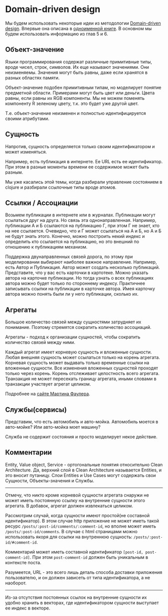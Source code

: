 # Domain-driven design

Мы будем использовать некоторые идеи из методологии [Domain-driven design](https://ru.wikipedia.org/wiki/Проблемно-ориентированное_проектирование).
Впервые она описана в [одноименной книге](https://www.ozon.ru/context/detail/id/5497184/).
В основном мы будем использовать информацию из глав 5 и 6.

## Объект-значение

Языки программирования содержат различные примитивные типы, вроде чисел, строк, символов.
Их еще называют значениями. Они неизменяемы. Значения могут быть равны, даже если хранятся
в разных областях памяти.

Объект-значение подобен примитивным типам, но моделирует понятие предметной области.
Примерами могут быть цвет или деньги. Цвета равны, если равны их RGB компоненты.
Мы не можем поменять компоненту R зеленому цвету, т.к. это будет уже другой цвет.

Т.е. объект-значение неизменен и полностью идентифицируется своими атрибутами.

## Сущность

Напротив, сущность определяется только своим идентификатором и может изменяться.

Например, есть публикация в интернете. Ее URL есть ее идентификатор. При этом в разные моменты времени
ее содержимое может быть разным.

Мы уже касались этой темы, когда разбирали управление состоянием в clojure и разбирали ссылочные
типы вроде атомов.

## Ссылки / Ассоциации

Возьмем публикации в интернете или в журналах. Публикации могут ссылаться друг на друга.
Но связь эта однонаправленная. Например, публикации А и Б ссылаются на публикацию Г,
при этом Г не знает, кто на нее ссылается. Очевидно, что и Г может ссылаться на А и Б, но
А и Б не будут знать этого. Конечно, можно построить некий индекс и определить кто ссылается
на публикацию, но это внешний по отношению к публикациям механизм.

Поддержка двунаправленных связей дорога, по этому при моделировании выбирают наиболее важное
направление. Например, есть Автор и Публикация. Автор может создать несколько публикаций.
Представите, что у вас есть карточки в картотеке. Можно указать автора на карточке публикации.
Но тогда узнать о всех публикациях автора можно будет только по стороннему индексу.
Практичнее записывать ссылки на публикации в карточке автора. Имея карточку автора можно
понять были ли у него публикации, сколько их.

## Агрегаты

Большое количество связей между сущностями затрудняет их понимание. Поэтому стремятся сократить
количество ассоциаций.

Агрегаты - подход к организации сущностей, чтобы сократить количество связей между ними.

Каждый агрегат имеет корневую сущность и вложенные сущности.
Любая внешняя сущность может ссылаться только на корень агрегата.
Корневая сущность может выдавать только временные ссылки на вложенные сущности.
Все изменения вложенных сущностей проходят только через корень.
Корень отслеживает целостность всего агрегата.
Транзакция не может пересекать границу агрегата, иными словами в транзакции участвует агрегат целиком.

Подробнее на [сайте Мартина Фаулера](https://martinfowler.com/bliki/DDD_Aggregate.html).

## Службы(сервисы)

Представим, что есть автомобиль и авто-мойка.
Автомобиль моется в авто-мойке? Или авто-мойка моет машину?

Служба не содержит состояния и просто моделирует некое действие.


## Комментарии

Entity, Value object, Service - ортогональные понятия относительно Clean Architecture.
Да, верхний слой в Clean Architecture называется Entities, и это вносит путаницу.
Слои Entities и Use Cases могут содержать свои Сущности, Объекты-значения и Службы.

***

Отмечу, что никто кроме корневой сущности агрегата снаружи не может иметь постоянную ссылку на
внутренние сущности этого агрегата. В добавок, агрегат должен извлекаться целиком.

Рассмотрим случай, когда сущности имеют простой(не составной идентификатор).
В этом случае http приложение не может иметь такой ресурс `/posts/:post-id/comments/:comment-id`,
но вполне может иметь `/posts/:post-id/comments`.
В случае с html страницами можно использовать якоря для ссылки на внутреннюю сущность:
`/posts/:post-id/#comment-id`.

Комментарий может иметь составной идентификатор `[post-id, post-comment-id]`.
При этом `post-comment-id` должен быть уникальным в контексте поста.

Разумеется, URL - это всего лишь деталь способа доставки приложения пользователю,
и он должен зависеть от типа идентификатора, а не наоборот.

***

Из-за отсутствия постоянных ссылок на внутренние сущности их удобно хранить в векторах,
где идентификатором сущности выступает ее индекс в векторе.
